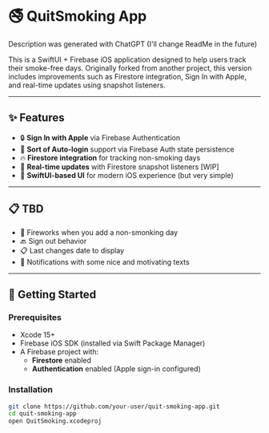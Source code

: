 # 🚭 QuitSmoking App

Description was generated with ChatGPT (I'll change ReadMe in the future)

This is a SwiftUI + Firebase iOS application designed to help users track their smoke-free days. Originally forked from another project, this version includes improvements such as Firestore integration, 
Sign In with Apple, and real-time updates using snapshot listeners.

---

## ✨ Features

- 🔒 **Sign In with Apple** via Firebase Authentication  
- 🔁 **Sort of Auto-login** support via Firebase Auth state persistence  
- 🔥 **Firestore integration** for tracking non-smoking days  
- 📡 **Real-time updates** with Firestore snapshot listeners [WIP]
- 🎯 **SwiftUI-based UI** for modern iOS experience (but very simple) 

---

## 📋 TBD
- 🎉 Fireworks when you add a non-smonking day
- 🔙 Sign out behavior
- 📋 Last changes date to display
- 🔔 Notifications with some nice and motivating texts

---

## 📲 Getting Started

### Prerequisites

- Xcode 15+  
- Firebase iOS SDK (installed via Swift Package Manager)  
- A Firebase project with:
  - **Firestore** enabled
  - **Authentication** enabled (Apple sign-in configured)

### Installation

```bash
git clone https://github.com/your-user/quit-smoking-app.git
cd quit-smoking-app
open QuitSmoking.xcodeproj
